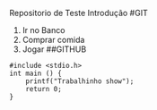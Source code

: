 Repositorio de Teste Introdução
#GIT
1. Ir no Banco
2. Comprar comida
3. Jogar
##GITHUB
```
#include <stdio.h>
int main () {
	printf("Trabalhinho show");
	return 0;
}
```
